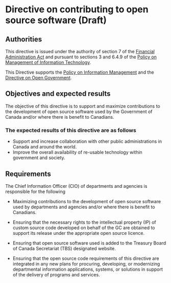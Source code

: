 # Directive on contributing to open source software (Draft)

## Authorities

This directive is issued under the authority of section 7 of the [Financial Administration Act](https://laws-lois.justice.gc.ca/eng/acts/f-11/) and pursuant to sections 3 and 6.4.9 of the [Policy on Management of Information Technology](https://www.tbs-sct.gc.ca/pol/doc-eng.aspx?id=12755).

This Directive supports the [Policy on Information Management](https://www.tbs-sct.gc.ca/pol/doc-eng.aspx?id=12742) and the [Directive on Open Government](https://www.tbs-sct.gc.ca/pol/doc-eng.aspx?id=28108).

## Objectives and expected results

The objective of this directive is to support and maximize contributions to the development of open source software used by the Government of Canada and/or where there is benefit to Canadians.

### The expected results of this directive are as follows

* Support and increase collaboration with other public administrations in Canada and around the world.
* Improve the overall availability of re-usable technology within government and society.

## Requirements

The Chief Information Officer (CIO) of departments and agencies is responsible for the following

* Maximizing contributions to the development of open source software used by departments and agencies and/or where there is benefit to Canadians.
* Ensuring that the necessary rights to the intellectual property (IP) of custom source code developed on behalf of the GC are obtained to support its release under the appropriate open source licence.
* Ensuring that open source software used is added to the Treasury Board of Canada Secretariat (TBS) designated website.

* Ensuring that the open source code requirements of this directive are integrated in any new plans for procuring, developing, or modernizing departmental information applications, systems, or solutions in support of the delivery of programs and services.
